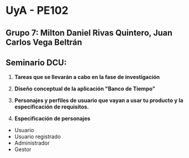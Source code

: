 # UyA - PE102
## Grupo 7: Milton Daniel Rivas Quintero, Juan Carlos Vega Beltrán
## Seminario DCU:  


1. **Tareas que se llevarán a cabo en la fase de investigación** 


2. **Diseño conceptual de la aplicación "Banco de Tiempo"**



3. **Personajes y perfiles de usuario que vayan a usar tu producto y la especificación de requisitos.**

4. **Especificación de personajes**

  - Usuario
  - Usuario registrado
  - Administrador
  - Gestor
